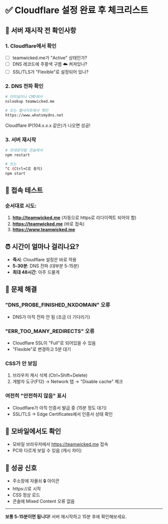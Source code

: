 # ✅ Cloudflare 설정 완료 후 체크리스트

## 🎯 서버 재시작 전 확인사항

### 1. Cloudflare에서 확인
- [ ] teamwicked.me가 "Active" 상태인가?
- [ ] DNS 레코드에 주황색 구름 ☁️ 켜져있나?
- [ ] SSL/TLS가 "Flexible"로 설정되어 있나?

### 2. DNS 전파 확인
```bash
# 터미널이나 CMD에서
nslookup teamwicked.me

# 또는 웹사이트에서 확인
https://www.whatsmydns.net
```

Cloudflare IP(104.x.x.x 같은)가 나오면 성공!

### 3. 서버 재시작
```bash
# 프테로닥틸 콘솔에서
npm restart

# 또는
^C (Ctrl+C로 중지)
npm start
```

## 🚀 접속 테스트

### 순서대로 시도:
1. **http://teamwicked.me** (자동으로 https로 리다이렉트 되어야 함)
2. **https://teamwicked.me** (바로 접속)
3. **https://www.teamwicked.me**

## ⏰ 시간이 얼마나 걸리나요?

- **즉시**: Cloudflare 설정은 바로 적용
- **5-30분**: DNS 전파 (대부분 5-15분)
- **최대 48시간**: 아주 드물게

## 🔧 문제 해결

### "DNS_PROBE_FINISHED_NXDOMAIN" 오류
- DNS가 아직 전파 안 됨 (조금 더 기다리기)

### "ERR_TOO_MANY_REDIRECTS" 오류
- Cloudflare SSL이 "Full"로 되어있을 수 있음
- "Flexible"로 변경하고 5분 대기

### CSS가 안 보임
1. 브라우저 캐시 삭제 (Ctrl+Shift+Delete)
2. 개발자 도구(F12) → Network 탭 → "Disable cache" 체크

### 여전히 "안전하지 않음" 표시
- Cloudflare가 아직 인증서 발급 중 (15분 정도 대기)
- SSL/TLS → Edge Certificates에서 인증서 상태 확인

## 📱 모바일에서도 확인
- 모바일 브라우저에서 https://teamwicked.me 접속
- PC와 다르게 보일 수 있음 (캐시 차이)

## 🎉 성공 신호
- 주소창에 자물쇠 🔒 아이콘
- https://로 시작
- CSS 정상 로드
- 콘솔에 Mixed Content 오류 없음

---

**보통 5-15분이면 됩니다!** 
서버 재시작하고 15분 후에 확인해보세요.